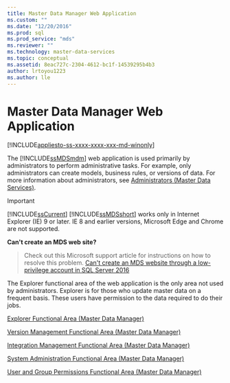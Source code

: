 ```yaml
---
title: Master Data Manager Web Application
ms.custom: ""
ms.date: "12/20/2016"
ms.prod: sql
ms.prod_service: "mds"
ms.reviewer: ""
ms.technology: master-data-services
ms.topic: conceptual
ms.assetid: 8eac727c-2304-4612-bc1f-14539295b4b3
author: lrtoyou1223
ms.author: lle
---
```

# Master Data Manager Web Application

[!INCLUDE[appliesto-ss-xxxx-xxxx-xxx-md-winonly](../includes/appliesto-ss-xxxx-xxxx-xxx-md-winonly.md)]

  The [!INCLUDE[ssMDSmdm](../includes/ssmdsmdm-md.md)] web application is used primarily by administrators to perform administrative tasks. For example, only administrators can create models, business rules, or versions of data. For more information about administrators, see [Administrators &#40;Master Data Services&#41;](../master-data-services/administrators-master-data-services.md).  
  
> [!IMPORTANT]
>  [!INCLUDE[ssCurrent](../includes/sscurrent-md.md)] [!INCLUDE[ssMDSshort](../includes/ssmdsshort-md.md)] works only in Internet Explorer (IE) 9 or later. IE 8  and earlier versions, Microsoft Edge and Chrome are not supported.  
> 
> **Can't create an MDS web site?**
> >Check out this Microsoft support article for instructions on how to resolve this problem.
> [Can't create an MDS website through a low-privilege account in SQL Server 2016](https://aka.ms/mdssupport) 
  
 The Explorer functional area of the web application is the only area not used by administrators. Explorer is for those who update master data on a frequent basis. These users have permission to the data required to do their jobs.  
  
 [Explorer Functional Area &#40;Master Data Manager&#41;](../master-data-services/explorer-functional-area-master-data-manager.md)  
  
 [Version Management Functional Area &#40;Master Data Manager&#41;](../master-data-services/version-management-functional-area-master-data-manager.md)  
  
 [Integration Management Functional Area &#40;Master Data Manager&#41;](../master-data-services/integration-management-functional-area-master-data-manager.md)  
  
 [System Administration Functional Area &#40;Master Data Manager&#41;](../master-data-services/system-administration-functional-area-master-data-manager.md)  
  
 [User and Group Permissions Functional Area &#40;Master Data Manager&#41;](../master-data-services/user-and-group-permissions-functional-area-master-data-manager.md)  
  
  
